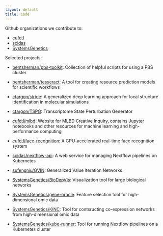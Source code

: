 ```yaml
---
layout: default
title: Code
---
```


Github organizations we contribute to:

- [cufctl](https://github.com/cufctl/)
- [scidas](https://github.com/scidas/)
- [SystemsGenetics](https://github.com/SystemsGenetics/)

Selected projects:

- [bentsherman/pbs-toolkit](https://github.com/bentsherman/pbs-toolkit): Collection of helpful scripts for using a PBS cluster
- [bentsherman/tesseract](https://github.com/bentsherman/tesseract): A tool for creating resource prediction models for scientific workflows

- [ctargon/stride](https://github.com/ctargon/StrIde): A generalized deep learning approach for local structure identification in molecular simulations
- [ctargon/TSPG](https://github.com/ctargon/TSPG): Transcriptome State Perturbation Generator

- [cufctl/mlbd](https://cufctl.github.io/mlbd/): Website for MLBD Creative Inquiry, contains Jupyter notebooks and other resources for machine learning and high-performance computing
- [cufctl/face-recognition](https://github.com/CUFCTL/face-recognition): A GPU-accelerated real-time face recognition system

- [scidas/nextflow-api](https://github.com/SciDAS/nextflow-api): A web service for managing Nextflow pipelines on Kubernetes

- [sufengniu/GVIN](https://github.com/sufengniu/GVIN): Generalized Value Iteration Networks

- [SystemsGenetics/BioDepVis](https://github.com/SystemsGenetics/BioDepVis): Visualization tool for large biological networks
- [SystemsGenetics/gene-oracle](https://github.com/SystemsGenetics/gene-oracle): Feature selection tool for high-dimensional omic data
- [SystemsGenetics/KINC](https://github.com/SystemsGenetics/KINC): Tool for contsructing co-expression networks from high-dimensional omic data
- [SystemsGenetics/kube-runner](https://github.com/SystemsGenetics/kube-runner): Tool for running Nextflow pipelines on a Kubernetes cluster
